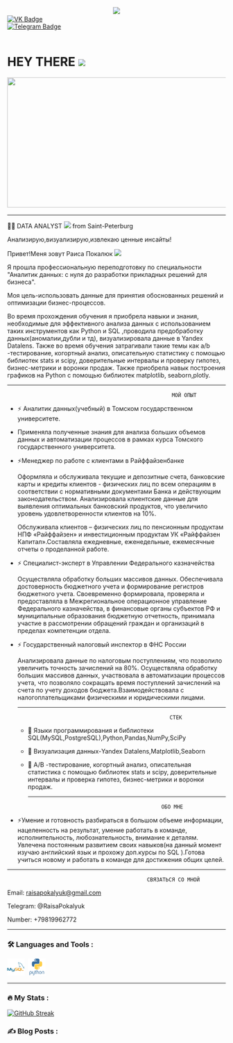 <div id="header" align="center">
  <img src="https://media.giphy.com/media/M9gbBd9nbDrOTu1Mqx/giphy.gif" width="100"/>
</div>
<div id="badges">
  <a href="your-VK-URL">
    <img src="https://img.shields.io/badge/VK-blue?style=for-the-badge&logo=VK&logoColor=white" alt="VK Badge"/>
  </a>
<div id="badges">
  <a href="your-Telegram-URL">
    <img src="https://img.shields.io/badge/Telegram-blue?style=for-the-badge&logo=Telegram&logoColor=white" alt="Telegram Badge"/>
  </a>

  
</div>
<img src="https://komarev.com/ghpvc/?username=RaisaPokalyuk&style=flat-square&color=blue" alt=""/>
<h1>
  HEY THERE
  <img src="https://media.giphy.com/media/hvRJCLFzcasrR4ia7z/giphy.gif" width="30px"/>
</h1>
<div align="center">
  <img src="https://i.giphy.com/media/v1.Y2lkPTc5MGI3NjExdDlrNDZvbzNqN3BzMDE1Ym9pOWQwcjNnYWtkYWxwYjFjdzZzMWxyNCZlcD12MV9pbnRlcm5hbF9naWZfYnlfaWQmY3Q9Zw/l46Cy1rHbQ92uuLXa/giphy.gif" width="600" height="300"/>
</div>

---

:woman_technologist:
DATA ANALYST <img src="https://media.giphy.com/media/WUlplcMpOCEmTGBtBW/giphy.gif" width="30"> from Saint-Peterburg

Анализирую,визуализирую,извлекаю ценные инсайты!

Привет!Меня зовут Раиса Покалюк <img src="https://media.giphy.com/media/hvRJCLFzcasrR4ia7z/giphy.gif" width="30px"/>
</h1>

   Я прошла профессиональную переподготовку по специальности "Аналитик данных: с нуля до разработки прикладных решений для бизнеса".
   
   Моя цель-использовать данные для принятия обоснованных решений и оптимизации бизнес-процессов.

   Во время прохождения обучения я приобрела навыки и знания, необходимые для эффективного анализа данных с использованием таких инструментов как Python и SQL ,проводила предобработку данных(аномалии,дубли и тд), визуализировала данные в Yandex Datalens. 
   Также во время обучения затрагивали такие темы как а/b -тестирование, когортный анализ, описательную статистику с помощью библиотек stats и scipy, доверительные интервалы и проверку гипотез, бизнес-метрики и воронки продаж. Также приобрела навык построения графиков на Python с помощью библиотек matplotlib, seaborn,plotly. 

---

                                                         МОЙ ОПЫТ
                                                         
- :zap: Аналитик данных(учебный) в Томском государственном университете.
- 
  Применяла полученные знания для анализа больших объемов данных и автоматизации процессов в рамках курса Томского государственного университета.
  
- :zap:Менеджер по работе с клиентами в Райффайзенбанке

   Оформляла и обслуживала текущие и депозитные счета, банковские карты и кредиты клиентов - физических лиц по всем операциям в соответствии с нормативными документами Банка и действующим законодательством.
   Анализировала клиентские данные для выявления оптимальных банковский продуктов, что увеличило уровень удовлетворенности клиентов на 10%.

   Обслуживала клиентов – физических лиц по пенсионным продуктам НПФ «Райффайзен» и инвестиционным продуктам УК «Райффайзен Капитал».Составляла ежедневные, еженедельные, ежемесячные отчеты о проделанной работе.

- :zap:
Специалист-эксперт в Управлении Федерального казначейства

   Осуществляла обработку больших массивов данных. Обеспечивала достоверность бюджетного учета и формирование регистров бюджетного учета.
   Своевременно формировала, проверяла и предоставляла в Межрегиональное операционное управление Федерального казначейства, в финансовые органы субъектов РФ и муниципальные образования бюджетную отчетность, принимала участие в рассмотрении обращений граждан и организаций в пределах компетенции отдела.

- :zap:
Государственный налоговый инспектор в ФНС России

   Анализировала данные по налоговым поступлениям, что позволило увеличить точность зачислений на 80%.
   Осуществляла обработку больших массивов данных, участвовала в автоматизации процессов учета, что позволяло сокращать время поступлений зачислений на счета по учету доходов бюджета.Взаимодействовала с налогоплательщиками физическими и юридическими лицами.

  ---

                                                       СТЕК
  - :seedling: Языки программирования и библиотеки SQL(MySQL,PostgreSQL),Python,Pandas,NumPy,SciPy
  - :seedling: Визуализация данных-Yandex Datalens,Matplotlib,Seaborn
  - :seedling: А/В -тестирование, когортный анализ, описательная статистика с помощью библиотек stats и scipy, доверительные интервалы и проверка гипотез, бизнес-метрики и воронки продаж.

    ---

                                                   ОБО МНЕ
    
- :zap:Умение и готовность разбираться в большом объеме информации, нацеленность на результат, умение работать в команде, исполнительность, любознательность, внимание к деталям.
Увлечена постоянным развитием своих навыков(на данный момент изучаю английский язык и прохожу доп.курсы по SQL ).Готова учиться новому и работать в команде для достижения общих целей.

---

                                                 СВЯЗАТЬСЯ СО МНОЙ
                                                 
 Email: raisapokalyuk@gmail.com
 
 Telegram: @RaisaPokalyuk
 
 Number: +79819962772

 ---

 ### :hammer_and_wrench: Languages and Tools :

 <div>

  <img src="https://github.com/devicons/devicon/blob/master/icons/mysql/mysql-original-wordmark.svg" title="MySQL"  alt="MySQL" width="40" height="40"/>&nbsp;
   <img src="https://github.com/devicons/devicon/blob/master/icons/python/python-original-wordmark.svg" title="Python"  alt="Python" width="40" height="40"/>&nbsp;
 
</div>

---

### :fire: My Stats :


[![GitHub Streak](http://github-readme-streak-stats.herokuapp.com?user=RaisaPokalyuk&theme=highcontrast)](https://git.io/streak-stats)


### :writing_hand: Blog Posts :

<!-- BLOG-POST-LIST:START -->

<!-- BLOG-POST-LIST:END -->




